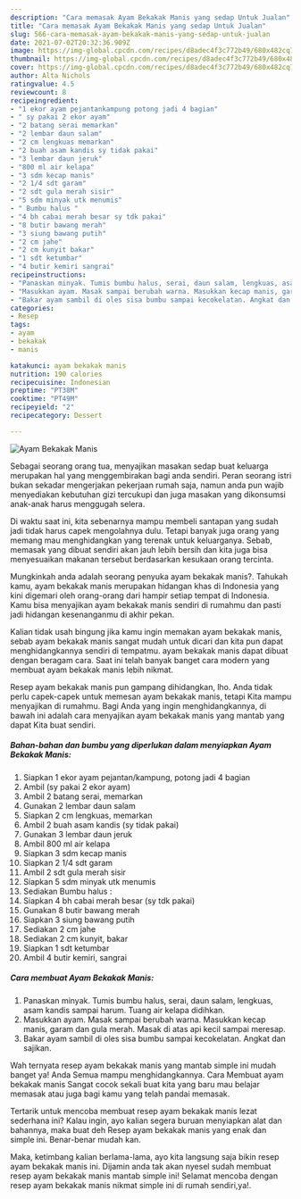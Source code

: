 ```yaml
---
description: "Cara memasak Ayam Bekakak Manis yang sedap Untuk Jualan"
title: "Cara memasak Ayam Bekakak Manis yang sedap Untuk Jualan"
slug: 566-cara-memasak-ayam-bekakak-manis-yang-sedap-untuk-jualan
date: 2021-07-02T20:32:36.909Z
image: https://img-global.cpcdn.com/recipes/d8adec4f3c772b49/680x482cq70/ayam-bekakak-manis-foto-resep-utama.jpg
thumbnail: https://img-global.cpcdn.com/recipes/d8adec4f3c772b49/680x482cq70/ayam-bekakak-manis-foto-resep-utama.jpg
cover: https://img-global.cpcdn.com/recipes/d8adec4f3c772b49/680x482cq70/ayam-bekakak-manis-foto-resep-utama.jpg
author: Alta Nichols
ratingvalue: 4.5
reviewcount: 8
recipeingredient:
- "1 ekor ayam pejantankampung potong jadi 4 bagian"
- " sy pakai 2 ekor ayam"
- "2 batang serai memarkan"
- "2 lembar daun salam"
- "2 cm lengkuas memarkan"
- "2 buah asam kandis sy tidak pakai"
- "3 lembar daun jeruk"
- "800 ml air kelapa"
- "3 sdm kecap manis"
- "2 1/4 sdt garam"
- "2 sdt gula merah sisir"
- "5 sdm minyak utk menumis"
- " Bumbu halus "
- "4 bh cabai merah besar sy tdk pakai"
- "8 butir bawang merah"
- "3 siung bawang putih"
- "2 cm jahe"
- "2 cm kunyit bakar"
- "1 sdt ketumbar"
- "4 butir kemiri sangrai"
recipeinstructions:
- "Panaskan minyak. Tumis bumbu halus, serai, daun salam, lengkuas, asam kandis sampai harum. Tuang air kelapa didihkan."
- "Masukkan ayam. Masak sampai berubah warna. Masukkan kecap manis, garam dan gula merah. Masak di atas api kecil sampai meresap."
- "Bakar ayam sambil di oles sisa bumbu sampai kecokelatan. Angkat dan sajikan."
categories:
- Resep
tags:
- ayam
- bekakak
- manis

katakunci: ayam bekakak manis 
nutrition: 190 calories
recipecuisine: Indonesian
preptime: "PT38M"
cooktime: "PT49M"
recipeyield: "2"
recipecategory: Dessert

---
```



![Ayam Bekakak Manis](https://img-global.cpcdn.com/recipes/d8adec4f3c772b49/680x482cq70/ayam-bekakak-manis-foto-resep-utama.jpg)

Sebagai seorang orang tua, menyajikan masakan sedap buat keluarga merupakan hal yang menggembirakan bagi anda sendiri. Peran seorang istri bukan sekadar mengerjakan pekerjaan rumah saja, namun anda pun wajib menyediakan kebutuhan gizi tercukupi dan juga masakan yang dikonsumsi anak-anak harus menggugah selera.

Di waktu  saat ini, kita sebenarnya mampu membeli santapan yang sudah jadi tidak harus capek mengolahnya dulu. Tetapi banyak juga orang yang memang mau menghidangkan yang terenak untuk keluarganya. Sebab, memasak yang dibuat sendiri akan jauh lebih bersih dan kita juga bisa menyesuaikan makanan tersebut berdasarkan kesukaan orang tercinta. 



Mungkinkah anda adalah seorang penyuka ayam bekakak manis?. Tahukah kamu, ayam bekakak manis merupakan hidangan khas di Indonesia yang kini digemari oleh orang-orang dari hampir setiap tempat di Indonesia. Kamu bisa menyajikan ayam bekakak manis sendiri di rumahmu dan pasti jadi hidangan kesenanganmu di akhir pekan.

Kalian tidak usah bingung jika kamu ingin memakan ayam bekakak manis, sebab ayam bekakak manis sangat mudah untuk dicari dan kita pun dapat menghidangkannya sendiri di tempatmu. ayam bekakak manis dapat dibuat dengan beragam cara. Saat ini telah banyak banget cara modern yang membuat ayam bekakak manis lebih nikmat.

Resep ayam bekakak manis pun gampang dihidangkan, lho. Anda tidak perlu capek-capek untuk memesan ayam bekakak manis, tetapi Kita mampu menyajikan di rumahmu. Bagi Anda yang ingin menghidangkannya, di bawah ini adalah cara menyajikan ayam bekakak manis yang mantab yang dapat Kita buat sendiri.

<!--inarticleads1-->

##### Bahan-bahan dan bumbu yang diperlukan dalam menyiapkan Ayam Bekakak Manis:

1. Siapkan 1 ekor ayam pejantan/kampung, potong jadi 4 bagian
1. Ambil  (sy pakai 2 ekor ayam)
1. Ambil 2 batang serai, memarkan
1. Gunakan 2 lembar daun salam
1. Siapkan 2 cm lengkuas, memarkan
1. Ambil 2 buah asam kandis (sy tidak pakai)
1. Gunakan 3 lembar daun jeruk
1. Ambil 800 ml air kelapa
1. Siapkan 3 sdm kecap manis
1. Siapkan 2 1/4 sdt garam
1. Ambil 2 sdt gula merah sisir
1. Siapkan 5 sdm minyak utk menumis
1. Sediakan  Bumbu halus :
1. Siapkan 4 bh cabai merah besar (sy tdk pakai)
1. Gunakan 8 butir bawang merah
1. Siapkan 3 siung bawang putih
1. Sediakan 2 cm jahe
1. Sediakan 2 cm kunyit, bakar
1. Siapkan 1 sdt ketumbar
1. Ambil 4 butir kemiri, sangrai




<!--inarticleads2-->

##### Cara membuat Ayam Bekakak Manis:

1. Panaskan minyak. Tumis bumbu halus, serai, daun salam, lengkuas, asam kandis sampai harum. Tuang air kelapa didihkan.
1. Masukkan ayam. Masak sampai berubah warna. Masukkan kecap manis, garam dan gula merah. Masak di atas api kecil sampai meresap.
1. Bakar ayam sambil di oles sisa bumbu sampai kecokelatan. Angkat dan sajikan.




Wah ternyata resep ayam bekakak manis yang mantab simple ini mudah banget ya! Anda Semua mampu menghidangkannya. Cara Membuat ayam bekakak manis Sangat cocok sekali buat kita yang baru mau belajar memasak atau juga bagi kamu yang telah pandai memasak.

Tertarik untuk mencoba membuat resep ayam bekakak manis lezat sederhana ini? Kalau ingin, ayo kalian segera buruan menyiapkan alat dan bahannya, maka buat deh Resep ayam bekakak manis yang enak dan simple ini. Benar-benar mudah kan. 

Maka, ketimbang kalian berlama-lama, ayo kita langsung saja bikin resep ayam bekakak manis ini. Dijamin anda tak akan nyesel sudah membuat resep ayam bekakak manis mantab simple ini! Selamat mencoba dengan resep ayam bekakak manis nikmat simple ini di rumah sendiri,ya!.


